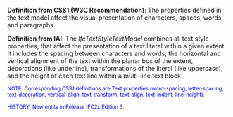 **Definition
from CSS1 (W3C
Recommendation)**: The properties defined in the text model affect the visual presentation of characters, spaces, words, and paragraphs.

**Definition
from IAI**: The _IfcTextStyleTextModel_ combines all text style properties, that affect the presentation of a text literal within a given extent. It includes the spacing between characters and words, the horizontal and vertical alignment of the text within the planar box of the extent, decorations (like underline), transformations of the literal (like uppercase), and the height of each text line within a multi-line text block.

> <small>
  <font color="#0000ff">NOTE&nbsp;
Corresponding CSS1 definitions are Text properties (word-spacing,
letter-spacing, text-decoration, vertical-align, text-transform,
text-align, text-indent, line-height).</font>
  </small>

> <small>
  <font color="#0000ff">HISTORY&nbsp; New entity in
Release IFC2x Edition 3.</font>
  </small>
